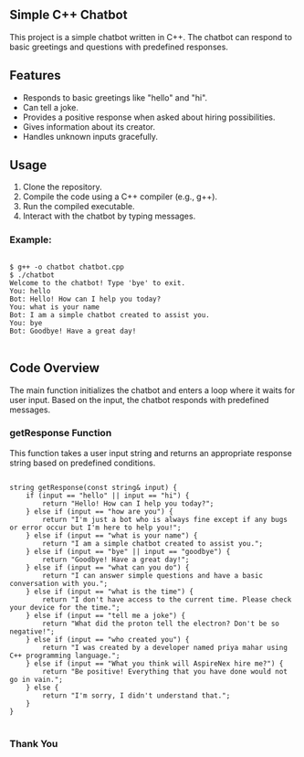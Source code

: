 <!DOCTYPE html>
<html lang="en">
<head>
    <meta charset="UTF-8">
    <title> CHATBOT  </title>
</head>
<body>

<h2>Simple C++ Chatbot</h2>

<p>This project is a simple chatbot written in C++. The chatbot can respond to basic greetings and questions with predefined responses.</p>

<h2>Features</h2>
<ul>
    <li>Responds to basic greetings like "hello" and "hi".</li>
    <li>Can tell a joke.</li>
    <li>Provides a positive response when asked about hiring possibilities.</li>
    <li>Gives information about its creator.</li>
    <li>Handles unknown inputs gracefully.</li>
</ul>

<h2>Usage</h2>
<ol>
    <li>Clone the repository.</li>
    <li>Compile the code using a C++ compiler (e.g., g++).</li>
    <li>Run the compiled executable.</li>
    <li>Interact with the chatbot by typing messages.</li>
</ol>

<h3>Example:</h3>
<pre>
<code>
$ g++ -o chatbot chatbot.cpp
$ ./chatbot
Welcome to the chatbot! Type 'bye' to exit.
You: hello
Bot: Hello! How can I help you today?
You: what is your name
Bot: I am a simple chatbot created to assist you.
You: bye
Bot: Goodbye! Have a great day!
</code>
</pre>

<h2>Code Overview</h2>
<p>The main function initializes the chatbot and enters a loop where it waits for user input. Based on the input, the chatbot responds with predefined messages.</p>

<h3>getResponse Function</h3>
<p>This function takes a user input string and returns an appropriate response string based on predefined conditions.</p>

<pre>
<code>
string getResponse(const string& input) {
    if (input == "hello" || input == "hi") {
        return "Hello! How can I help you today?";
    } else if (input == "how are you") {
        return "I'm just a bot who is always fine except if any bugs or error occur but I'm here to help you!";
    } else if (input == "what is your name") {
        return "I am a simple chatbot created to assist you.";
    } else if (input == "bye" || input == "goodbye") {
        return "Goodbye! Have a great day!";
    } else if (input == "what can you do") {
        return "I can answer simple questions and have a basic conversation with you.";
    } else if (input == "what is the time") {
        return "I don't have access to the current time. Please check your device for the time.";
    } else if (input == "tell me a joke") {
        return "What did the proton tell the electron? Don't be so negative!";
    } else if (input == "who created you") {
        return "I was created by a developer named priya mahar using C++ programming language.";
    } else if (input == "What you think will AspireNex hire me?") {
        return "Be positive! Everything that you have done would not go in vain.";
    } else {
        return "I'm sorry, I didn't understand that.";
    }
}
</code>
</pre>

<h3>Thank You</h3>



</body>
</html>

